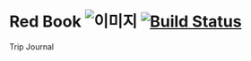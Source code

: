 # Red Book ![이미지](https://travis-ci.org/kpug/redbook.svg?branch=develop) [![Build Status](https://semaphoreci.com/api/v1/before30/redbook-5/branches/master/badge.svg)](https://semaphoreci.com/before30/redbook-5)
Trip Journal 
